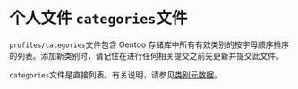 # 个人文件 `categories`文件

`profiles/categories`文件包含 Gentoo 存储库中所有有效类别的按字母顺序排序的列表。添加新类别时，请记住在进行任何相关提交之前先更新并提交此文件。

`categories`文件是直接列表。有关说明，请参见[类别元数据](./../ebuild-writing/miscellaneous-file/package-and-category-metadata.xml.md)。
